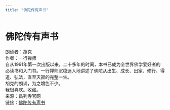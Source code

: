```yaml
---
title: "佛陀传有声书"
---
```

# 佛陀传有声书
朗诵者：胡克  
作者：一行禅师  
自从1991年第一次出版以来，二十多年的时间，本书已成为全世界佛学爱好者的必读书和入门书。一行禅师沉稳迷人地讲述了佛陀从出生、成长、出家、修行、得道、弘法，直至灭寂的完整一生。  
胡克的朗诵，为之增色不少。  
我很喜欢。收藏。  
来源：昌列寺官网  
链接：[佛陀传有声书](http://www.changleisi.com/index/Audio/details.html?id=78)
